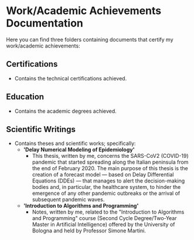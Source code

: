 # Work/Academic Achievements Documentation

Here you can find three folders containing documents that certify my work/academic achievements:

## Certifications
- Contains the technical certifications achieved.

## Education
- Contains the academic degrees achieved.

## Scientific Writings
- Contains theses and scientific works; specifically:
  - **'Delay Numerical Modeling of Epidemiology'**
    - This thesis, written by me, concerns the SARS-CoV2 (COVID-19) pandemic that started spreading along the Italian peninsula from the end of February 2020. The main purpose of this thesis is the creation of a forecast model — based on Delay Differential Equations (DDEs) — that manages to alert the decision-making bodies and, in particular, the healthcare system, to hinder the emergence of any other pandemic outbreaks or the arrival of subsequent pandemic waves.
  - **'Introduction to Algorithms and Programming'**
    - Notes, written by me, related to the "Introduction to Algorithms and Programming" course (Second Cycle Degree/Two-Year Master in Artificial Intelligence) offered by the University of Bologna and held by Professor Simone Martini.

